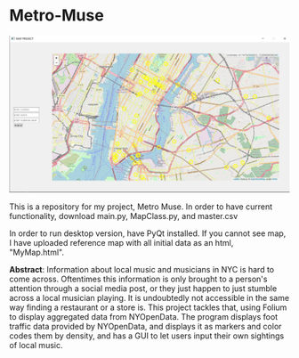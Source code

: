# Metro-Muse

![alt text](https://github.com/jmurphynisen/Metro-Muse/blob/main/Screenshot%20(27).png)

This is a repository for my project, Metro Muse. 
In order to have current functionality, download main.py, MapClass.py, and master.csv

In order to run desktop version, have PyQt installed.
If you cannot see map, I have uploaded reference map with all initial data as an html, "MyMap.html".

**Abstract**:
  Information about local music and musicians in NYC is hard to come across. Oftentimes this information is only brought to a person's attention through a social media post, or they just happen to just stumble across a local musician playing. It is undoubtedly not accessible in the same way finding a restaurant or a store is. This project tackles that, using Folium to display aggregated data from NYOpenData. The program displays foot traffic data provided by NYOpenData, and displays it as markers and color codes them by density, and has a GUI to let users input their own sightings of local music.

